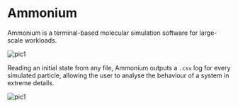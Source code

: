 # Ammonium

Ammonium is a terminal-based molecular simulation software for large-scale workloads.

![pic1](https://i.imgur.com/92crMr8.png)

Reading an initial state from any file, Ammonium outputs a `.csv` log for every simulated particle, allowing the user to analyse the behaviour of a system in extreme details.

![pic1](https://i.imgur.com/FHaSzOg.png)
